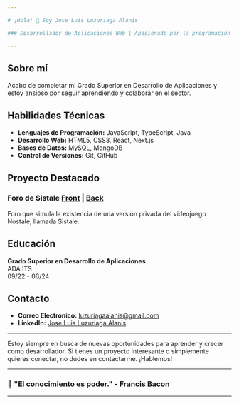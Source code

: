 ```yaml
---

# ¡Hola! 👋 Soy Jose Luis Luzuriaga Alanis

### Desarrollador de Aplicaciones Web | Apasionado por la programación

---
```


## Sobre mí

Acabo de completar mi Grado Superior en Desarrollo de Aplicaciones y estoy ansioso por seguir aprendiendo y colaborar en el sector.

## Habilidades Técnicas

- **Lenguajes de Programación:** JavaScript, TypeScript, Java
- **Desarrollo Web:** HTML5, CSS3, React, Next.js
- **Bases de Datos:** MySQL, MongoDB
- **Control de Versiones:** Git, GitHub

## Proyecto Destacado

### Foro de Sistale [Front](https://github.com/JoseLuisLA/sistale-foro) | [Back](https://github.com/JoseLuisLA/sistaleApi)
Foro que simula la existencia de una versión privada del videojuego Nostale, llamada Sistale. 

## Educación

**Grado Superior en Desarrollo de Aplicaciones**  
ADA ITS  
09/22 - 06/24

## Contacto

- **Correo Electrónico:** luzuriagaalanis@gmail.com
- **LinkedIn:** [Jose Luis Luzuriaga Alanis](https://www.linkedin.com/in/luzuriagaalanis/)

---

Estoy siempre en busca de nuevas oportunidades para aprender y crecer como desarrollador. Si tienes un proyecto interesante o simplemente quieres conectar, no dudes en contactarme. ¡Hablemos!

---

### 🌟 "El conocimiento es poder." - Francis Bacon

---
